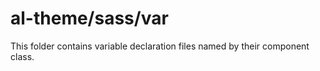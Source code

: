# al-theme/sass/var

This folder contains variable declaration files named by their component class.
